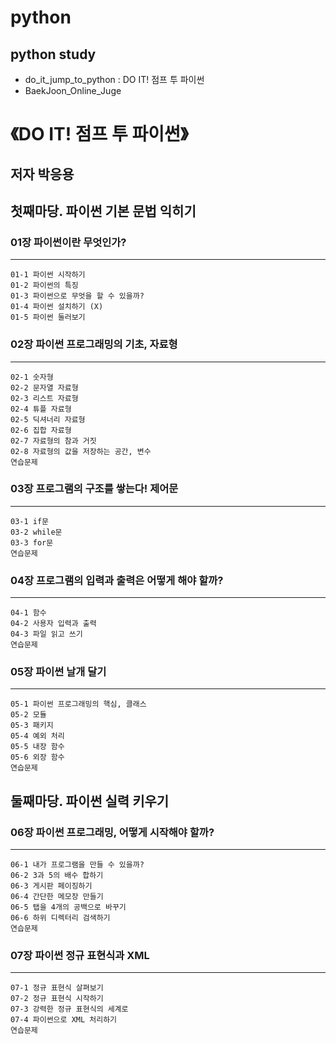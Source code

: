 # python
## python study
- do_it_jump_to_python : DO IT! 점프 투 파이썬
- BaekJoon_Online_Juge



《DO IT! 점프 투 파이썬》
========================
저자 박응용
------------------------
## 첫째마당. 파이썬 기본 문법 익히기


### 01장 파이썬이란 무엇인가?
- - -
    01-1 파이썬 시작하기
    01-2 파이썬의 특징
    01-3 파이썬으로 무엇을 할 수 있을까?
    01-4 파이썬 설치하기 (X)
    01-5 파이썬 둘러보기

### 02장 파이썬 프로그래밍의 기초, 자료형
- - -
    02-1 숫자형
    02-2 문자열 자료형
    02-3 리스트 자료형
    02-4 튜플 자료형
    02-5 딕셔너리 자료형
    02-6 집합 자료형
    02-7 자료형의 참과 거짓
    02-8 자료형의 값을 저장하는 공간, 변수
    연습문제

### 03장 프로그램의 구조를 쌓는다! 제어문
- - -
    03-1 if문
    03-2 while문
    03-3 for문
    연습문제

### 04장 프로그램의 입력과 출력은 어떻게 해야 할까?
- - -
    04-1 함수
    04-2 사용자 입력과 출력
    04-3 파일 읽고 쓰기
    연습문제

### 05장 파이썬 날개 달기
- - -
    05-1 파이썬 프로그래밍의 핵심, 클래스
    05-2 모듈
    05-3 패키지
    05-4 예외 처리
    05-5 내장 함수
    05-6 외장 함수
    연습문제

## 둘째마당. 파이썬 실력 키우기


### 06장 파이썬 프로그래밍, 어떻게 시작해야 할까?
- - -
    06-1 내가 프로그램을 만들 수 있을까?
    06-2 3과 5의 배수 합하기
    06-3 게시판 페이징하기
    06-4 간단한 메모장 만들기
    06-5 탭을 4개의 공백으로 바꾸기
    06-6 하위 디렉터리 검색하기
    연습문제

### 07장 파이썬 정규 표현식과 XML
- - -
    07-1 정규 표현식 살펴보기
    07-2 정규 표현식 시작하기
    07-3 강력한 정규 표현식의 세계로
    07-4 파이썬으로 XML 처리하기
    연습문제